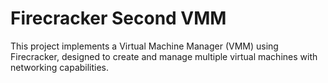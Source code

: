 # Firecracker Second VMM

This project implements a Virtual Machine Manager (VMM) using Firecracker, designed to create and manage multiple virtual machines with networking capabilities.
